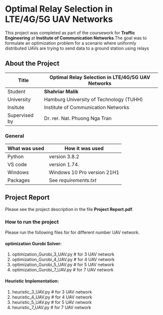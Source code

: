 # Optimal Relay Selection in LTE/4G/5G UAV Networks

 This project was completed as part of the coursework for **Traffic Engineering** at **Institute of Communication Networks**.The goal was to formulate an optimization problem for a scenario where uniformly distributed UAVs are trying to send data to a ground station using relays

## About the  Project

| Title         | Optimal Relay Selection in LTE/4G/5G UAV Networks |
| ------------- | ---------------------------------------------------------- |
| Student       | **Shahriar Malik**                                         |
| University    | Hamburg University of Technology (TUHH)                    |
| Insitute      | Institute of Communication Networks                        |
| Supervised by | Dr. rer. Nat. Phuong Nga Tran                              |


### General

| What was used | How it was used             |
| ------------- | --------------------------- |
| Python        | version 3.8.2               |
| VS code       | version 1.74.               |
| Windows       | Windows 10 Pro version 21H1 |
| Packages      | See _requirements.txt_      |

## Project Report
Please see the project description in the file **Project Report.pdf**.


### How to run the project
Please run the following files for for different number UAV network.

#### optimization Gurobi Solver: 
1. optimization_Gurobi_3_UAV.py # for 3 UAV network
2. optimization_Gurobi_4_UAV.py # for 4 UAV network
3. optimization_Gurobi_5_UAV.py # for 5 UAV network
4. optimization_Gurobi_7_UAV.py # for 7 UAV network

#### Heuristic Implementation:
1. heuristic_3_UAV.py # for 3 UAV network
2. heuristic_4_UAV.py # for 4 UAV network
3. heuristic_5_UAV.py # for 5 UAV network
4. heuristic_7_UAV.py # for 7 UAV network
